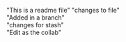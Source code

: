 "This is a  readme file"
"changes to file"  
"Added in a branch"  
"changes for stash"  
"Edit as the collab"  
